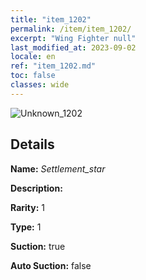 ```yaml
---
title: "item_1202"
permalink: /item/item_1202/
excerpt: "Wing Fighter null"
last_modified_at: 2023-09-02
locale: en
ref: "item_1202.md"
toc: false
classes: wide
---
```



 ![Unknown_1202](/images/item/Settlement_star_p.png)



## Details

 **Name:** *Settlement_star* 

 **Description:** 

 **Rarity:** 1 

 **Type:** 1 

 **Suction:** true 

 **Auto Suction:** false 


